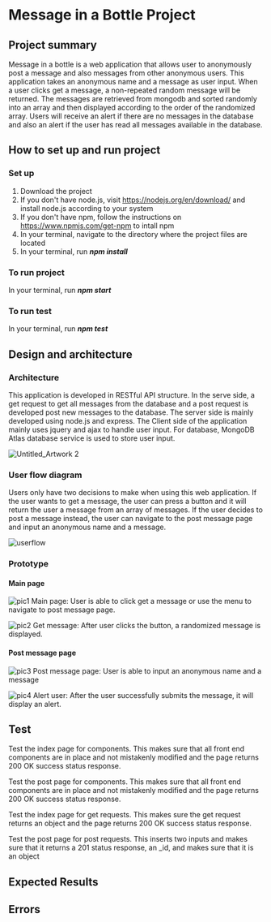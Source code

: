 # Message in a Bottle Project

## Project summary

Message in a bottle is a web application that allows user to anonymously post a message and also messages from other anonymous users. This application takes an anonymous name and a message as user input. When a user clicks get a message, a non-repeated random message will be returned. The messages are retrieved from mongodb and sorted randomly into an array and then displayed according to the order of the randomized array. Users will receive an alert if there are no messages in the database and also an alert if the user has read all messages available in the database.

## How to set up and run project

### Set up

1. Download the project
2. If you don't have node.js, visit https://nodejs.org/en/download/ and install node.js according to your system
3. If you don't have npm, follow the instructions on https://www.npmjs.com/get-npm to intall npm
4. In your terminal, navigate to the directory where the project files are located
5. In your terminal, run <i>**npm install**</i>

### To run project

In your terminal, run <i>**npm start**</i>

### To run test

In your terminal, run <i>**npm test**</i>

## Design and architecture

### Architecture

This application is developed in RESTful API structure. In the serve side, a get request to get all messages from the database and a post request is developed post new messages to the database. The server side is mainly developed using node.js and express. The Client side of the application mainly uses jquery and ajax to handle user input. For database, MongoDB Atlas database service is used to store user input.

![Untitled_Artwork 2](https://user-images.githubusercontent.com/25678885/117103363-dc918000-ad3f-11eb-9b26-66ee77a93cc0.jpg)

### User flow diagram

Users only have two decisions to make when using this web application. If the user wants to get a message, the user can press a button and it will return the user a message from an array of messages. If the user decides to post a message instead, the user can navigate to the post message page and input an anonymous name and a message.

![userflow](https://user-images.githubusercontent.com/25678885/117103534-237f7580-ad40-11eb-93a0-f8538325a04e.png)

### Prototype

#### Main page

![pic1](https://user-images.githubusercontent.com/25678885/117103475-0d71b500-ad40-11eb-81c4-802c39fad6a4.jpg)
Main page: User is able to click get a message or use the menu to navigate to post message page.

![pic2](https://user-images.githubusercontent.com/25678885/117103485-12366900-ad40-11eb-8f87-c62f0b3b6f1f.png)
Get message: After user clicks the button, a randomized message is displayed.

#### Post message page

![pic3](https://user-images.githubusercontent.com/25678885/117103506-1793b380-ad40-11eb-81af-bb9586a15a0e.png)
Post message page: User is able to input an anonymous name and a message

![pic4](https://user-images.githubusercontent.com/25678885/117103514-1bbfd100-ad40-11eb-805d-735e91c8c3a1.png)
Alert user: After the user successfully submits the message, it will display an alert.

## Test

Test the index page for components. This makes sure that all front end components are in place and not mistakenly modified and the page returns 200 OK success status response.

Test the post page for components. This makes sure that all front end components are in place and not mistakenly modified and the page returns 200 OK success status response.

Test the index page for get requests. This makes sure the get request returns an object and the page returns 200 OK success status response.

Test the post page for post requests. This inserts two inputs and makes sure that it returns a 201 status response, an _id, and makes sure that it is an object

## Expected Results



## Errors
